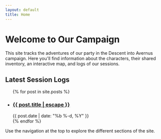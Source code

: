 ```yaml
---
layout: default
title: Home
---
```

# Welcome to Our Campaign

This site tracks the adventures of our party in the Descent into Avernus campaign. Here you'll find information about the characters, their shared inventory, an interactive map, and logs of our sessions.

## Latest Session Logs
<ul class="post-list">
  {% for post in site.posts %}
    <li>
      <h3>
        <a class="post-link" href="{{ post.url | relative_url }}">{{ post.title | escape }}</a>
      </h3>
      <span class="post-meta">{{ post.date | date: "%b %-d, %Y" }}</span>
    </li>
  {% endfor %}
</ul>

<p>Use the navigation at the top to explore the different sections of the site.</p>